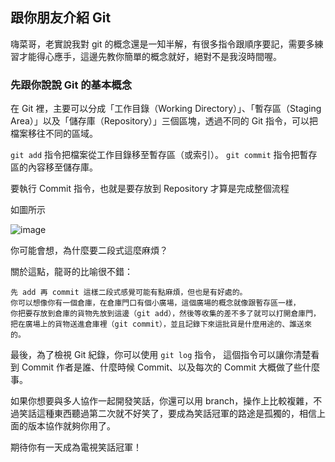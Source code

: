 ## 跟你朋友介紹 Git

嗨菜哥，老實說我對 git 的概念還是一知半解，有很多指令跟順序要記，需要多練習才能得心應手，這邊先教你簡單的概念就好，絕對不是我沒時間喔。

### 先跟你說說 Git 的基本概念

在 Git 裡，主要可以分成「工作目錄（Working Directory）」、「暫存區（Staging Area）」以及「儲存庫（Repository）」三個區塊，透過不同的 Git 指令，可以把檔案移往不同的區域。

`git add` 指令把檔案從工作目錄移至暫存區（或索引）。
`git commit` 指令把暫存區的內容移至儲存庫。

要執行 Commit 指令，也就是要存放到 Repository 才算是完成整個流程

如圖所示

![image](https://gitbook.tw/images/using-git/working-staging-and-repository/all-states.png)

你可能會想，為什麼要二段式這麼麻煩？

關於這點，龍哥的比喻很不錯：

```
先 add 再 commit 這樣二段式感覺可能有點麻煩，但也是有好處的。
你可以想像你有一個倉庫，在倉庫門口有個小廣場，這個廣場的概念就像跟暫存區一樣，
你把要存放到倉庫的貨物先放到這邊（git add），然後等收集的差不多了就可以打開倉庫門，
把在廣場上的貨物送進倉庫裡（git commit），並且記錄下來這批貨是什麼用途的、誰送來的。
```
最後，為了檢視 Git 紀錄，你可以使用 `git log` 指令，
這個指令可以讓你清楚看到 Commit 作者是誰、什麼時候 Commit、以及每次的 Commit 大概做了些什麼事。

如果你想要與多人協作一起開發笑話，你還可以用 branch，操作上比較複雜，不過笑話這種東西聽過第二次就不好笑了，要成為笑話冠軍的路途是孤獨的，相信上面的版本協作就夠你用了。

期待你有一天成為電視笑話冠軍！
